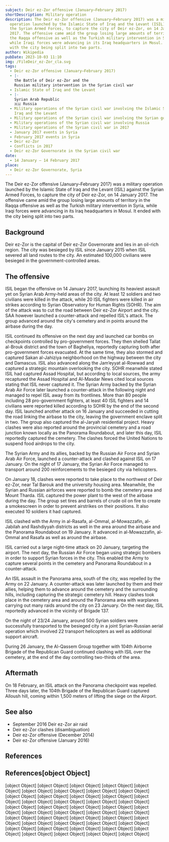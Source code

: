 ```yaml
---
subject: Deir ez-Zor offensive (January–February 2017)
shortDescription: Military operation
description: The Deir ez-Zor offensive (January–February 2017) was a military
  operation launched by the Islamic State of Iraq and the Levant (ISIL) against
  the Syrian Armed Forces, to capture the city of Deir ez-Zor, on 14 January
  2017. The offensive came amid the group losing large amounts of territory in
  the Raqqa offensive as well as the Turkish military intervention in Syria,
  while Iraqi forces were advancing in its Iraq headquarters in Mosul. It ended
  with the city being split into two parts.
author: Wikipedia
pubDate: 2023-10-03 11:10
img: /FileDeir_ez-Zor_cla.svg
tags:
  - Deir ez-Zor offensive (January–February 2017)
  - |-
    the Battle of Deir ez-Zor and the
    Russian military intervention in the Syrian civil war
  - Islamic State of Iraq and the Levant
  - |-
    Syrian Arab Republic
    🇷🇺 Russia
  - Military operations of the Syrian civil war involving the Islamic State of
    Iraq and the Levant
  - Military operations of the Syrian civil war involving the Syrian government
  - Military operations of the Syrian civil war involving Russia
  - Military operations of the Syrian civil war in 2017
  - January 2017 events in Syria
  - February 2017 events in Syria
  - Deir ez-Zor
  - Conflicts in 2017
  - Deir ez-Zor Governorate in the Syrian civil war
date:
  - 14 January – 14 February 2017
place:
  - Deir ez-Zor Governorate, Syria
---
```


The Deir ez-Zor offensive (January–February 2017) was a military operation launched by the Islamic State of Iraq and the Levant (ISIL) against the Syrian Armed Forces, to capture the city of Deir ez-Zor, on 14 January 2017. The offensive came amid the group losing large amounts of territory in the Raqqa offensive as well as the Turkish military intervention in Syria, while Iraqi forces were advancing in its Iraq headquarters in Mosul. It ended with the city being split into two parts.

## Background
Deir ez-Zor is the capital of Deir ez-Zor Governorate and lies in an oil-rich region. The city was besieged by ISIL since January 2015 when ISIL severed all land routes to the city. An estimated 100,000 civilians were besieged in the government-controlled areas.

## The offensive
ISIL began the offensive on 14 January 2017, launching its heaviest assault yet on Syrian Arab Army-held areas of the city. At least 12 soldiers and two civilians were killed in the attack, while 20 ISIL fighters were killed in air strikes according to Syrian Observatory for Human Rights (SOHR). The aim of the attack was to cut the road between Deir ez-Zor Airport and the city. SAA however launched a counter-attack and repelled ISIL's attack. The group advanced around the city's cemetery and in points around the airbase during the day.

ISIL continued its offensive on the next day and launched car bombs on checkpoints controlled by pro-government forces. They then shelled Tallat al-Brouk district and the town of Bagheliya, reportedly capturing both after pro-government forces evacuated. At the same time, they also stormed and captured Sakan al-Jahiziya neighborhood on the highway between the city and Damascus. ISIL also advanced along the Jam’eyyat al-Rowwad and captured a strategic mountain overlooking the city. SOHR meanwhile stated ISIL had captured Assad Hospital, but according to local sources, the army recaptured the Assad Hospital and Al-Masdar News cited local sources stating that ISIL never captured it. The Syrian Army backed by the Syrian Arab Air Force later launched a counter-attack in the following night and managed to repel ISIL away from its frontlines. More than 80 people including 28 pro-government fighters, at least 40 ISIL fighters and 14 civilians were reported killed according to SOHR by the end of the second day. ISIL launched another attack on 16 January and succeeded in cutting the road linking the airbase to the city, leaving the government enclave split in two. The group also captured the al-Jaryah residential project. Heavy clashes were also reported around the provincial cemetery and a road junction known locally as the Panorama Roundabout, and later this day, ISIL reportedly captured the cemetery. The clashes forced the United Nations to suspend food airdrops to the city.

The Syrian Army and its allies, backed by the Russian Air Force and Syrian Arab Air Force, launched a counter-attack and clashed against ISIL on 17 January. On the night of 17 January, the Syrian Air Force managed to transport around 200 reinforcements to the besieged city via helicopters.

On January 18, clashes were reported to take place to the northwest of Deir ez-Zor, near Tal Barouk and the university housing area. Meanwhile, the Syrian and Russian airforces were reported to bomb the cemetery area and Mount Tharda. ISIL captured the power plant to the west of the airbase during the day. The group set tires and barrels of crude oil on fire to create a smokescreen in order to prevent airstrikes on their positions. It also executed 10 soldiers it had captured.

ISIL clashed with the Army in al-Rasafa, al-Ommal, al-Mowazzafin, al-Jabilah and Rashdiyyah districts as well in the area around the airbase and the Panorama Roundabout on 19 January. It advanced in al-Mowazzafin, al-Ommal and Rasafa as well as around the airbase.

ISIL carried out a large night-time attack on 20 January, targeting the airport. The next day, the Russian Air Force began using strategic bombers in order to support Syrian forces in the city. This enabled the Army to capture several points in the cemetery and Panorama Roundabout in a counter-attack.

An ISIL assault in the Panorama area, south of the city, was repelled by the Army on 22 January. A counter-attack was later launched by them and their allies, helping them to advance around the cemetery and the surrounding hills, including capturing the strategic cemetery hill. Heavy clashes took place in the cemetery area and around the Panorama area with warplanes carrying out many raids around the city on 23 January. On the next day, ISIL reportedly advanced in the vicinity of Brigade 137.

On the night of 23/24 January, around 500 Syrian soldiers were successfully transported to the besieged city in a joint Syrian-Russian aerial operation which involved 22 transport helicopters as well as additional support aircraft.

During 26 January, the Al-Qassem Group together with 104th Airborne Brigade of the Republican Guard continued clashing with ISIL over the cemetery, at the end of the day controlling two-thirds of the area.

## Aftermath
On 18 February, an ISIL attack on the Panorama checkpoint was repelled. Three days later, the 104th Brigade of the Republican Guard captured Alloush hill, coming within 1,500 meters of lifting the siege on the Airport.

## See also
 * September 2016 Deir ez-Zor air raid
 * Deir ez-Zor clashes (disambiguation)
 * Deir ez-Zor offensive (December 2014)
 * Deir ez-Zor offensive (January 2016)


## References
## References[object Object]
[object Object]
[object Object]
[object Object]
[object Object]
[object Object]
[object Object]
[object Object]
[object Object]
[object Object]
[object Object]
[object Object]
[object Object]
[object Object]
[object Object]
[object Object]
[object Object]
[object Object]
[object Object]
[object Object]
[object Object]
[object Object]
[object Object]
[object Object]
[object Object]
[object Object]
[object Object]
[object Object]
[object Object]
[object Object]
[object Object]
[object Object]
[object Object]
[object Object]
[object Object]
[object Object]
[object Object]
[object Object]
[object Object]
[object Object]
[object Object]
[object Object]
[object Object]
[object Object]
[object Object]
[object Object]